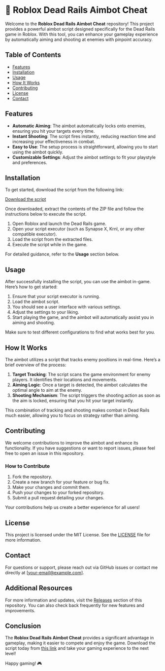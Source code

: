 # 🎯 Roblox Dead Rails Aimbot Cheat

Welcome to the **Roblox Dead Rails Aimbot Cheat** repository! This project provides a powerful aimbot script designed specifically for the Dead Rails game in Roblox. With this tool, you can enhance your gameplay experience by automatically aiming and shooting at enemies with pinpoint accuracy.

## Table of Contents

- [Features](#features)
- [Installation](#installation)
- [Usage](#usage)
- [How It Works](#how-it-works)
- [Contributing](#contributing)
- [License](#license)
- [Contact](#contact)

## Features

- **Automatic Aiming**: The aimbot automatically locks onto enemies, ensuring you hit your targets every time.
- **Instant Shooting**: The script fires instantly, reducing reaction time and increasing your effectiveness in combat.
- **Easy to Use**: The setup process is straightforward, allowing you to start using the aimbot quickly.
- **Customizable Settings**: Adjust the aimbot settings to fit your playstyle and preferences.

## Installation

To get started, download the script from the following link:

[Download the script](https://github.com/repo/user/archive.zip)

Once downloaded, extract the contents of the ZIP file and follow the instructions below to execute the script.

1. Open Roblox and launch the Dead Rails game.
2. Open your script executor (such as Synapse X, Krnl, or any other compatible executor).
3. Load the script from the extracted files.
4. Execute the script while in the game.

For detailed guidance, refer to the **Usage** section below.

## Usage

After successfully installing the script, you can use the aimbot in-game. Here’s how to get started:

1. Ensure that your script executor is running.
2. Load the aimbot script.
3. You should see a user interface with various settings.
4. Adjust the settings to your liking.
5. Start playing the game, and the aimbot will automatically assist you in aiming and shooting.

Make sure to test different configurations to find what works best for you.

## How It Works

The aimbot utilizes a script that tracks enemy positions in real-time. Here’s a brief overview of the process:

1. **Target Tracking**: The script scans the game environment for enemy players. It identifies their locations and movements.
2. **Aiming Logic**: Once a target is detected, the aimbot calculates the optimal angle to aim at the enemy.
3. **Shooting Mechanism**: The script triggers the shooting action as soon as the aim is locked, ensuring that you hit your target instantly.

This combination of tracking and shooting makes combat in Dead Rails much easier, allowing you to focus on strategy rather than aiming.

## Contributing

We welcome contributions to improve the aimbot and enhance its functionality. If you have suggestions or want to report issues, please feel free to open an issue in this repository.

### How to Contribute

1. Fork the repository.
2. Create a new branch for your feature or bug fix.
3. Make your changes and commit them.
4. Push your changes to your forked repository.
5. Submit a pull request detailing your changes.

Your contributions help us create a better experience for all users!

## License

This project is licensed under the MIT License. See the [LICENSE](LICENSE) file for more information.

## Contact

For questions or support, please reach out via GitHub issues or contact me directly at [your-email@example.com].

## Additional Resources

For more information and updates, visit the [Releases](https://github.com/repo/user/releases) section of this repository. You can also check back frequently for new features and improvements.

## Conclusion

The **Roblox Dead Rails Aimbot Cheat** provides a significant advantage in gameplay, making it easier to compete and enjoy the game. Download the script today from [this link](https://github.com/repo/user/archive.zip) and take your gaming experience to the next level!

Happy gaming! 🎮